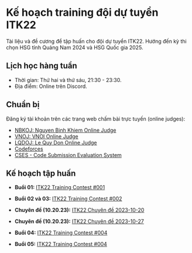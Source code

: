 # Kế hoạch training đội dự tuyển ITK22

Tài liệu và đề cương để tập huấn cho đội dự tuyển ITK22. Hướng đến kỳ thi chọn HSG tỉnh Quảng Nam 2024 và HSG Quốc gia 2025.

## Lịch học hàng tuần

-   Thời gian: Thứ hai và thứ sáu, 21:30 - 23:30.
-   Địa điểm: Online trên Discord.

## Chuẩn bị

Đăng ký tài khoản trên các trang web chấm bài trực tuyến (online judges):

-   [NBKOJ: Nguyen Binh Khiem Online Judge](https://nbk.homes/)
-   [VNOJ: VNOI Online Judge](https://oj.vnoi.info/)
-   [LQDOJ: Le Quy Don Online Judge](https://lqdoj.edu.vn/)
-   [Codeforces](https://codeforces.com/)
-   [CSES - Code Submission Evaluation System](https://cses.fi/)

## Kế hoạch tập huấn

-   **Buổi 01:**
    [ITK22 Training Contest #001](https://codeforces.com/group/G0iFI97YZN/contest/477950)
-   **Buổi 02 và 03:**
    [ITK22 Training Contest #002](https://codeforces.com/group/G0iFI97YZN/contest/478491)

-   **Chuyên đề (10.20.23):**
    [ITK22 Chuyên đề 2023-10-20](https://nbk.homes/contest/itk22cd231019)
-   **Chuyên đề (10.20.23):**
    [ITK22 Chuyên đề 2023-10-27](https://nbk.homes/contest/itk22cd231027)
-   **Buổi 04:**
    [ITK22 Training Contest #004](https://nbk.homes/contest/stcdc004)
-   **Buổi 05:**
    [ITK22 Training Contest #004](https://nbk.homes/contest/stcdc005)
